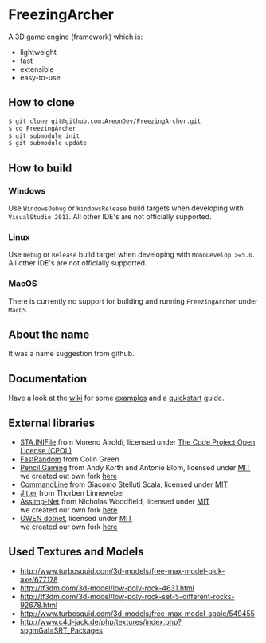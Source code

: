 FreezingArcher
=========
A 3D game engine (framework) which is:
 * lightweight
 * fast
 * extensible
 * easy-to-use

How to clone
------------
```sh
$ git clone git@github.com:AreonDev/FreezingArcher.git
$ cd FreezingArcher
$ git submodule init
$ git submodule update
```

How to build
------------
### Windows
Use `WindowsDebug` or `WindowsRelease` build targets when developing with `VisualStudio 2013`. All other IDE's are not officially supported.

### Linux
Use `Debug` or `Release` build target when developing with `MonoDevelop >=5.0`. All other IDE's are not officially supported.

### MacOS
There is currently no support for building and running `FreezingArcher` under `MacOS`.

About the name
--------------
It was a name suggestion from github.

Documentation
-------------
Have a look at the [wiki](https://github.com/fin-ger/FreezingArcher/wiki) for some [examples](https://github.com/fin-ger/FreezingArcher/wiki/Components) and a [quickstart](https://github.com/fin-ger/FreezingArcher/wiki/Home#quickstart) guide.

External libraries
------------------
 * [STA.INIFile](http://www.codeproject.com/Articles/35401/A-Cross-platform-C-Class-for-Using-INI-Files-to-St) from Moreno Airoldi, licensed under [The Code Project Open License (CPOL)](http://www.codeproject.com/info/cpol10.aspx)
 * [FastRandom](http://www.codeproject.com/Articles/9187/A-fast-equivalent-for-System-Random) from Colin Green
 * [Pencil.Gaming](https://github.com/andykorth/Pencil.Gaming) from Andy Korth and Antonie Blom, licensed under [MIT](https://github.com/andykorth/Pencil.Gaming/blob/master/Pencil.Gaming/LICENSE.TXT)  
 we created out own fork [here](https://github.com/AreonDev/Pencil.Gaming)
 * [CommandLine](http://commandline.codeplex.com/) from Giacomo Stelluti Scala, licensed under [MIT](http://commandline.codeplex.com/license)
 * [Jitter](https://code.google.com/p/jitterphysics/) from Thorben Linneweber
 * [Assimp-Net](https://code.google.com/p/assimp-net/) from Nicholas Woodfield, licensed under [MIT](http://opensource.org/licenses/mit-license.php)  
we created our own fork [here](https://github.com/AreonDev/assimp-net)
 * [GWEN dotnet](https://code.google.com/p/gwen-dotnet/), licensed under [MIT](http://opensource.org/licenses/mit-license.php)  
we created our own fork [here](https://github.com/AreonDev/gwen-dotnet)

Used Textures and Models
-------------
 * http://www.turbosquid.com/3d-models/free-max-model-pick-axe/677178
 * http://tf3dm.com/3d-model/low-poly-rock-4631.html
 * http://tf3dm.com/3d-model/low-poly-rock-set-5-different-rocks-92678.html
 * http://www.turbosquid.com/3d-models/free-max-model-apple/549455
 * http://www.c4d-jack.de/php/textures/index.php?spgmGal=SRT_Packages

